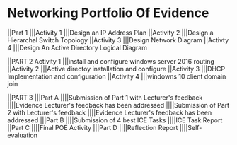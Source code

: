 # Networking Portfolio Of Evidence

||Part 1
|||Activity 1
|||Design an IP Address Plan
||Activity 2
|||Design a Hierarchal Switch Topology
||Activity 3
|||Design Network Diagram
||Activty 4 
|||Design An Active Directory Logical Diagram


||PART 2
Activity 1
|||install and configure windows server 2016 routing
||Activity 2
|||Active directoy installation and configure
||Activity 3 
|||DHCP Implementation and configuration
||Activity 4
|||windowns 10 client domain join

||PART 3
|||Part A
||||Submission of Part 1 with Lecturer's feedback
||||Evidence Lecturer's feedback has been addressed
||||Submission of Part 2 with Lecturer's feedback
||||Evidence Lecturer's feedback has been addressed
|||Part B
||||Submission of 4 best ICE Tasks
||||ICE Task Report
||Part C
||||Final POE Activity
|||Part D
||||Reflection Report
||||Self-evaluation
